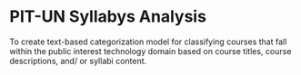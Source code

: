 # PIT-UN Syllabys Analysis

To create text-based categorization model for classifying  courses that fall within the public interest technology domain based on course titles, course descriptions, and/ or syllabi content.
